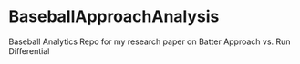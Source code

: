 # BaseballApproachAnalysis
Baseball Analytics Repo for my research paper on Batter Approach vs. Run Differential 
